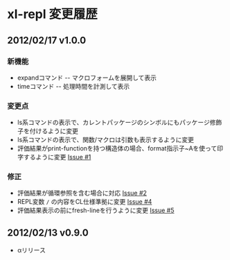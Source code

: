 # xl-repl 変更履歴


## 2012/02/17  v1.0.0

### 新機能

* expandコマンド -- マクロフォームを展開して表示
* timeコマンド -- 処理時間を計測して表示

### 変更点

* ls系コマンドの表示で、カレントパッケージのシンボルにもパッケージ修飾子を付けるように変更
* ls系コマンドの表示で、関数/マクロは引数も表示するように変更
* 評価結果がprint-functionを持つ構造体の場合、format指示子~Aを使って印字するように変更
    [Issue #1](https://github.com/youz/xl-repl/issues/1)

### 修正

* 評価結果が循環参照を含む場合に対応
    [Issue #2](https://github.com/youz/xl-repl/issues/2)
* REPL変数 `/` の内容をCL仕様準拠に変更
    [Issue #4](https://github.com/youz/xl-repl/issues/4)
* 評価結果表示の前にfresh-lineを行うように変更
    [Issue #5](https://github.com/youz/xl-repl/issues/5)


## 2012/02/13  v0.9.0

* αリリース
